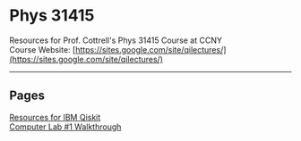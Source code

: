 # Phys 31415
Resources for Prof. Cottrell's Phys 31415 Course at CCNY\
Course Website: [https://sites.google.com/site/qilectures/](https://sites.google.com/site/qilectures/)

***

## Pages
[Resources for IBM Qiskit](QiskitResources)\
[Computer Lab #1 Walkthrough](lab1)
